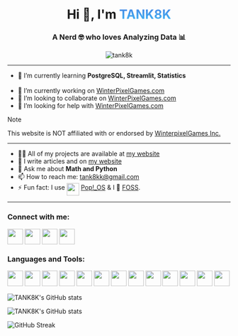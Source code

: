 <h1 align="center">Hi 👋, I'm <a class="hover-3" href="https://tank8k.com" style="background: linear-gradient(to top, #41B8F4 0%, #4885E4 100%); -webkit-background-clip: text; -webkit-text-fill-color: transparent;"> TANK8K</a></h1>
<h3 align="center">A Nerd 🤓 who loves Analyzing Data 📊</h3>

<p align="center"> <img src="https://komarev.com/ghpvc/?username=tank8k&label=Profile%20views&color=c061cb&style=flat" alt="tank8k" /> </p>
<hr>

- 🌱 I’m currently learning **PostgreSQL, Streamlit, Statistics**<br><br>
- 🔭 I’m currently working on [WinterPixelGames.com](https://github.com/TaNk8k/WinterPixelGames.com_streamlit_part)
- 👯 I’m looking to collaborate on [WinterPixelGames.com](https://github.com/TaNk8k/WinterPixelGames.com_streamlit_part)
- 🤝 I’m looking for help with [WinterPixelGames.com](https://github.com/TaNk8k/WinterPixelGames.com_streamlit_part)
> [!NOTE]
> This website is NOT affiliated with or endorsed by [WinterpixelGames Inc.](https://www.winterpixel.com)

<hr>

- 👨‍💻 All of my projects are available at [my website](https://tank8k.com)
- 📝 I write articles and on [my website](https://tank8k.com)
- 💬 Ask me about **Math and Python**
- 📫 How to reach me: tank8kk@gmail.com
- ⚡ Fun fact: I use <a href="https://pop.system76.com" target="blank"><img align="top" src="https://upload.wikimedia.org/wikipedia/commons/4/46/Pop%21_OS_Icon.svg" height="28" width="28" /></a> <a href="https://pop.system76.com" target="blank">Pop!_OS</a>
 & I 💖 [FOSS](https://www.wikiwand.com/en/Free_and_open-source_software).

<hr>

<h3 align="left">Connect with me:</h3>
<p align="left">
<a href="https://stackoverflow.com/users/25144142" target="blank"><img align="center" src="https://www.svgrepo.com/show/475686/stackoverflow-color.svg" height="35" width="35" /></a>
<a href="https://replit.com/@TANK8K" target="blank"><img align="center" src="https://upload.wikimedia.org/wikipedia/commons/7/78/New_Replit_Logo.svg" height="35" width="35" /></a>
<a href="https://www.youtube.com/@tank8k" target="blank"><img align="center" src="https://www.svgrepo.com/show/343537/youtube-player-multimedia-video-communication-interaction.svg" height="35" width="35" /></a>
<a href="https://discord.gg/9q2Nnt4wnd" target="blank"><img align="center" src="https://www.svgrepo.com/show/353655/discord-icon.svg" height="35" width="35" /></a>
</p>
<h3 align="left">Languages and Tools:</h3>
<p align="left">
<a href="https://www.linux.org/" target="_blank" rel="noreferrer"><img src="https://www.svgrepo.com/show/448236/linux.svg" width="35" height="35"/></a>
<a href="https://nvchad.com/" target="_blank" rel="noreferrer"><img src="https://nvchad.com/logo.svg" width="35" height="35"/></a>
<a href="https://www.w3.org/html/" target="_blank" rel="noreferrer"><img src="https://www.svgrepo.com/show/452228/html-5.svg" width="35" height="35"/></a>
<a href="https://www.w3schools.com/css/" target="_blank" rel="noreferrer"><img src="https://www.svgrepo.com/show/452185/css-3.svg" width="35" height="35"/><a>
<a href="https://developer.mozilla.org/en-US/docs/Web/JavaScript" target="_blank" rel="noreferrer"><img src="https://www.svgrepo.com/show/452045/js.svg" width="35" height="35"/></a>
<a href="https://gohugo.io/" target="_blank" rel="noreferrer"><img src="https://www.svgrepo.com/show/376327/hugo.svg" width="35" height="35"/></a>
<a href="https://www.python.org" target="_blank" rel="noreferrer"><img src="https://www.svgrepo.com/show/452091/python.svg" width="35" height="35"/></a>
<a href="https://pandas.pydata.org/" target="_blank" rel="noreferrer"><img src="https://cdn.worldvectorlogo.com/logos/pandas.svg" width="35" height="35"/></a>
<a href="https://seaborn.pydata.org/" target="_blank" rel="noreferrer"><img src="https://cdn.worldvectorlogo.com/logos/seaborn-1.svg" width="35" height="35"/></a>
<a href="https://streamlit.io/" target="_blank" rel="noreferrer"><img src="https://streamlit.io/images/brand/streamlit-mark-color.svg" width="35" height="35"/></a>
<a href="https://numpy.org/" target="_blank" rel="noreferrer"><img src="https://www.svgrepo.com/show/354127/numpy.svg" width="35" height="35"/></a>
<a href="https://matplotlib.org/" target="_blank" rel="noreferrer"><img src="https://cdn.worldvectorlogo.com/logos/matplotlib-1.svg" width="35" height="35"/></a>
<a href="https://plotly.com/python/" target="_blank" rel="noreferrer"><img src="https://svgshare.com/i/16EU.svg" width="35" height="35"/></a>
</p>

![TANK8K's GitHub stats](https://github-readme-stats.vercel.app/api/top-langs?username=tank8k&show_icons=true&theme=dracula&layout=compact)

![TANK8K's GitHub stats](https://github-readme-stats.vercel.app/api?username=tank8k&show_icons=true&theme=dracula)

![GitHub Streak](https://github-readme-streak-stats.herokuapp.com?user=TANK8K&theme=dracula)
